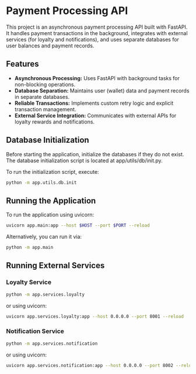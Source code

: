 # Payment Processing API

This project is an asynchronous payment processing API built with FastAPI. It handles payment transactions in the background, integrates with external services (for loyalty and notifications), and uses separate databases for user balances and payment records.

## Features

- **Asynchronous Processing:** Uses FastAPI with background tasks for non-blocking operations.
- **Database Separation:** Maintains user (wallet) data and payment records in separate databases.
- **Reliable Transactions:** Implements custom retry logic and explicit transaction management.
- **External Service Integration:** Communicates with external APIs for loyalty rewards and notifications.

## Database Initialization
Before starting the application, initialize the databases if they do not exist. The database initialization script is located at app/utils/db/init.py.

To run the initialization script, execute:
```sh
python -m app.utils.db.init
```

## Running the Application
To run the application using uvicorn:
```sh
uvicorn app.main:app --host $HOST --port $PORT --reload
```
Alternatively, you can run it via:
```sh
python -m app.main
```

## Running External Services
### Loyalty Service

```sh
python -m app.services.loyalty
```
or using uvicorn:

```sh
uvicorn app.services.loyalty:app --host 0.0.0.0 --port 8001 --reload
```
### Notification Service

```sh
python -m app.services.notification
```
or using uvicorn:

```sh
uvicorn app.services.notification:app --host 0.0.0.0 --port 8002 --reload
```

